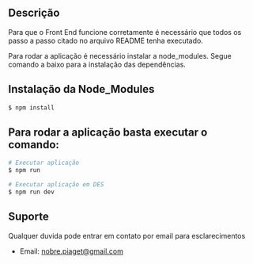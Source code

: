 ## Descrição

Para que o Front End funcione corretamente é necessário que
todos os passo a passo citado no arquivo README tenha executado.

Para rodar a aplicação é necessário instalar a node_modules.
Segue comando a baixo para a instalação das dependências.

## Instalação da Node_Modules

```bash
$ npm install
```

## Para rodar a aplicação basta executar o comando:

```bash
# Executar aplicação
$ npm run

# Executar aplicação em DES
$ npm run dev
```

## Suporte

Qualquer duvida pode entrar em contato por email para esclarecimentos

- Email: nobre.piaget@gmail.com
